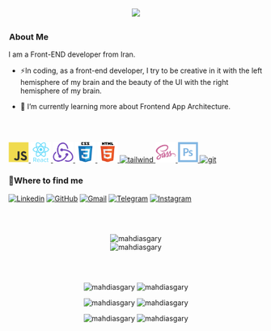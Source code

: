 <h1 align="center">
    <img src="https://readme-typing-svg.herokuapp.com/?lines=Welcome,+There!+👋;I'm+Mahdi+Asgary;Nice+to+see+you.!&center=true&font=Vazirmatn&weight=800&duration=3000&pause=1000&height=100&width=500&color=1e849b&size=30">
</h1>


###  About Me 

I am a Front-END developer from Iran.

- ⚡In coding, as a front-end developer, I try to be creative in it with the left hemisphere of my brain and the beauty of the UI with the right hemisphere of my brain.

- 🌱 I’m currently learning more about Frontend App Architecture.


</br>

</br>

<p align="left">
  <a href="https://developer.mozilla.org/en-US/docs/Web/JavaScript" target="_blank"> <img src="https://raw.githubusercontent.com/devicons/devicon/master/icons/javascript/javascript-original.svg" alt="javascript" width="40" height="40"/> </a>
   <a href="https://reactjs.org/" target="_blank"> <img src="https://raw.githubusercontent.com/devicons/devicon/master/icons/react/react-original-wordmark.svg" alt="react" width="40" height="40"/> </a>
       <a href="https://redux.js.org" target="_blank"> <img src="https://raw.githubusercontent.com/devicons/devicon/master/icons/redux/redux-original.svg" alt="redux" width="40" height="40"/> </a> 
 <a href="https://www.w3schools.com/css/" target="_blank"> <img src="https://raw.githubusercontent.com/devicons/devicon/master/icons/css3/css3-original-wordmark.svg" alt="css3" width="40" height="40"/> </a>      
  <a href="https://www.w3.org/html/" target="_blank"> <img src="https://raw.githubusercontent.com/devicons/devicon/master/icons/html5/html5-original-wordmark.svg" alt="html5" width="40" height="40"/> </a> <a href="https://tailwindcss.com/" target="_blank"> <img src="https://www.vectorlogo.zone/logos/tailwindcss/tailwindcss-icon.svg" alt="tailwind" width="40" height="40"/> </a>  
   <a href="https://sass-lang.com" target="_blank"> <img src="https://raw.githubusercontent.com/devicons/devicon/master/icons/sass/sass-original.svg" alt="sass" width="40" height="40"/> </a>   <a href="https://www.photoshop.com/en" target="_blank"> <img src="https://raw.githubusercontent.com/devicons/devicon/master/icons/photoshop/photoshop-line.svg" alt="photoshop" width="40" height="40"/> </a>  <a href="https://https://git-scm.com//" target="_blank"> <img src="https://www.vectorlogo.zone/logos/git-scm/git-scm-icon.svg" alt="git" width="40" height="40"/> </a> 
 
 
</br>

### 📌Where to find me

<div align="left">
  
[![Linkedin](https://img.shields.io/badge/LinkedIn-0A66C2?logo=Linkedin&logoColor=white&style=for-the-badge)](https://www.linkedin.com/in/mahdi-asgary)
[![GitHub](https://img.shields.io/badge/GitHub-181717?logo=GitHub&logoColor=white&style=for-the-badge)](https://github.com/mahdiasgary)
[![Gmail](https://img.shields.io/badge/Gmail-EA4335?logo=Gmail&logoColor=white&style=for-the-badge)](mailto:mdi.asgary@gmail.com)
[![Telegram](https://img.shields.io/badge/Telegram-229ED9?logo=Telegram&logoColor=white&style=for-the-badge)](https://t.me/mahdi.asgary1)
[![Instagram](https://img.shields.io/badge/Instagram-E4405F?logo=Instagram&logoColor=white&style=for-the-badge)](https://www.instagram.com/mahdi.asgary1)
    
</div>

<br/><br/>


<div align="center">
<p >

  <img src="https://github-readme-stats.vercel.app/api?username=mahdiasgary&show_icons=true&include_all_commits=true&theme=material-palenight" alt="mahdiasgary" />
  <br/>
  <img align="top" src="https://github-readme-stats.vercel.app/api/top-langs/?username=mahdiasgary&layout=compact&hide=html&theme=material-palenight" alt="mahdiasgary" />
</p>
</div>

<br/><br/>

<p align="center">
  <img align="" src="https://github-readme-stats.vercel.app/api/pin/?username=mahdiasgary&repo=React-TodoList&theme=material-palenight" alt="mahdiasgary"> 
  <img align="" src="https://github-readme-stats.vercel.app/api/pin/?username=mahdiasgary&repo=React-online-shop&theme=material-palenight" alt="mahdiasgary"> 
</p>
<p align="center">
  <img align="" src="https://github-readme-stats.vercel.app/api/pin/?username=mahdiasgary&repo=Inventory-App&theme=material-palenight" alt="mahdiasgary"> 
  <img align="" src="https://github-readme-stats.vercel.app/api/pin/?username=mahdiasgary&repo=shopping-cart&theme=material-palenight" alt="mahdiasgary"> 
</p>

<p align="center">
  <img align="" src="https://github-readme-stats.vercel.app/api/pin/?username=mahdiasgary&repo=React-TodoList&theme=material-palenight" alt="mahdiasgary"> 
  <img align="" src="https://github-readme-stats.vercel.app/api/pin/?username=mahdiasgary&repo=search-bar&theme=material-palenight" alt="mahdiasgary"> 
</p>